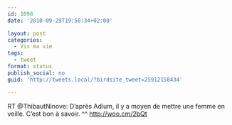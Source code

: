 ```yaml
---
id: 1098
date: '2010-09-29T19:50:34+02:00'

layout: post
categories:
  - Vis ma vie
tags:
  - tweet
format: status
publish_social: no
guid: 'http://tweets.local/?birdsite_tweet=25912158434'

---
```


RT @ThibautNinove: D’après Adium, il y a moyen de mettre une femme en veille. C’est bon à savoir. ^^ http://woo.cm/2bQt